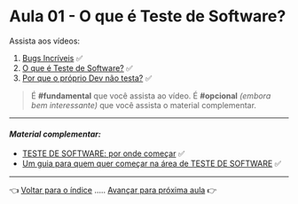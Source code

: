# Aula 01 - O que é Teste de Software?

Assista aos vídeos:

  1. [Bugs Incríveis](https://youtu.be/t3v5r_SV4z0) ✅
  2. [O que é Teste de Software?](https://youtu.be/exof9oWgIIk) ✅
  3. [Por que o próprio Dev não testa?](https://youtu.be/AH0-IbmAStQ) ✅

> É **#fundamental** que você assista ao vídeo. É **#opcional** _(embora bem interessante)_ que você assista o material complementar.

---

#### _Material complementar:_
* [TESTE DE SOFTWARE: por onde começar](https://youtu.be/NnamjfPYuiY) ✅
* [Um guia para quem quer começar na área de TESTE DE SOFTWARE](https://youtu.be/YMJX3fROIec) ✅

---

👈 [Voltar para o índice](../README.md) ..... [Avançar para próxima aula](../aula02/aula.md) 👉
